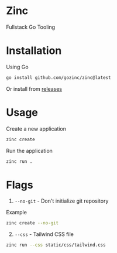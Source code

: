 # Zinc

Fullstack Go Tooling

# Installation

Using Go

```bash
go install github.com/gozinc/zinc@latest
```

Or install from [releases](https://github.com/gozinc/zinc/releases/latest)

# Usage

Create a new application

```bash
zinc create
```

Run the application

```bash
zinc run .
```

# Flags

1. `--no-git` - Don't initialize git repository

Example

```bash
zinc create --no-git
```

2. `--css` - Tailwind CSS file

```bash
zinc run --css static/css/tailwind.css
```
